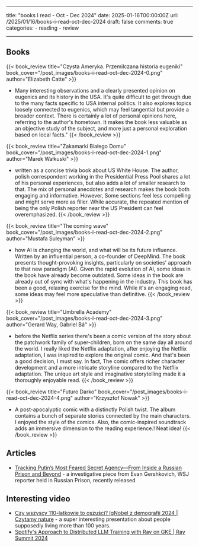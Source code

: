 
---
title: "books I read - Oct - Dec 2024"
date: 2025-01-16T00:00:00Z
url: /2025/01/16/books-i-read-oct-dec-2024
draft: false
comments: true
categories:
    - reading
    - review

---

## Books

{{< book_review title="Czysta Ameryka. Przemilczana historia eugeniki" book_cover="/post_images/books-i-read-oct-dec-2024-0.png" author="Elizabeth Catte"  >}}
- Many interesting observations and a clearly presented opinion on eugenics and its history in the USA. It's quite difficult to get through due to the many facts specific to USA internal politics. It also explores topics loosely connected to eugenics, which may feel tangential but provide a broader context. There is certainly a lot of personal opinions here, referring to the author's hometown. It makes the book less valuable as an objective study of the subject, and more just a personal exploration based on local facts."
{{< /book_review >}}

{{< book_review title="Zakamarki Białego Domu" book_cover="/post_images/books-i-read-oct-dec-2024-1.png" author="Marek Wałkuski"  >}}
- written as a concise trivia book about US White House. The author, polish correspondent working in the Presidential Press Pool shares a lot of his personal experiences, but also adds a lot of smaller research to that. The mix of personal anecdotes and research makes the book both engaging and informative. However, Some sections feel less compelling and might serve more as filler. While accurate, the repeated mention of being the only Polish reporter near the US President can feel overemphasized.
{{< /book_review >}}

{{< book_review title="The coming wave" book_cover="/post_images/books-i-read-oct-dec-2024-2.png" author="Mustafa Suleyman"  >}}
- how AI is changing the world, and what will be its future influence. Written by an influential person, a co-founder of DeepMind. The book presents thought-provoking insights, particularly on societies' approach to that new paradigm (AI). Given the rapid evolution of AI, some ideas in the book have already become outdated. Some ideas in the book are already out of sync with what's happening in the industry. This book has been a good, relaxing exercise for the mind. While it's an engaging read, some ideas may feel more speculative than definitive.
{{< /book_review >}}

{{< book_review title="Umbrella Academy" book_cover="/post_images/books-i-read-oct-dec-2024-3.png" author="Gerard Way, 	Gabriel Bá"  >}}
- before the Netflix series there's been a comic version of the story about the patchwork family of super-children, born on the same day all around the world. I really liked the Netflix adaptation, after enjoying the Netflix adaptation, I was inspired to explore the original comic. And that's been a good decision, I must say. In fact, The comic offers richer character development and a more intricate storyline compared to the Netflix adaptation. The unique art style and imaginative storytelling made it a thoroughly enjoyable read.
{{< /book_review >}}

{{< book_review title="Futuro Darko" book_cover="/post_images/books-i-read-oct-dec-2024-4.png" author="Krzysztof Nowak"  >}}
- A post-apocalyptic comic with a distinctly Polish twist. The album contains a bunch of separate stories connected by the main characters. I enjoyed the style of the comics. Also, the comic-inspired soundtrack adds an immersive dimension to the reading experience.! Neat idea!
{{< /book_review >}}

## Articles
* [Tracking Putin’s Most Feared Secret Agency—From Inside a Russian Prison and Beyond](https://www.wsj.com/world/russia/evan-gershkovich-russia-putin-arrests-spies-9a75e1c3) - a investigative piece from Evan Gershkovich, WSJ reporter held in Russian Prison, recently released

## Interesting video
* [Czy wszyscy 110-latkowie to oszuści? IgNobel z demografii 2024 | Czytamy naturę](https://youtu.be/vz8zU1-SVcc?feature=shared) - a super interesting presentation about people supposedly living more than 100 years.
* [Spotify's Approach to Distributed LLM Training with Ray on GKE | Ray Summit 2024](https://www.youtube.com/watch?v=2l1lVBdmNIQ)
